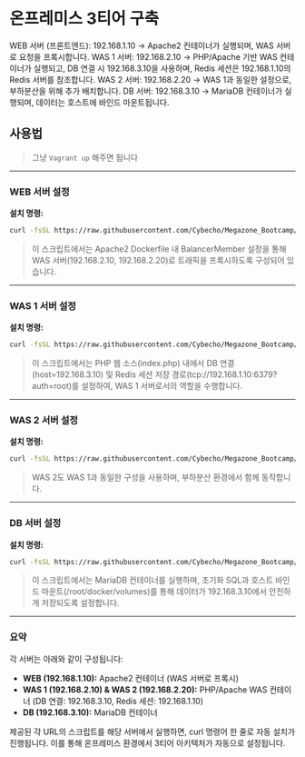 # 온프레미스 3티어 구축

WEB 서버 (프론트엔드): 192.168.1.10
→ Apache2 컨테이너가 실행되며, WAS 서버로 요청을 프록시합니다.
WAS 1 서버: 192.168.2.10
→ PHP/Apache 기반 WAS 컨테이너가 실행되고, DB 연결 시 192.168.3.10을 사용하며, Redis 세션은 192.168.1.10의 Redis 서버를 참조합니다.
WAS 2 서버: 192.168.2.20
→ WAS 1과 동일한 설정으로, 부하분산을 위해 추가 배치합니다.
DB 서버: 192.168.3.10
→ MariaDB 컨테이너가 실행되며, 데이터는 호스트에 바인드 마운트됩니다.

## 사용법

> 그냥 `Vagrant up` 해주면 됩니다

---

### WEB 서버 설정


**설치 명령:**  
```bash
curl -fsSL https://raw.githubusercontent.com/Cybecho/Megazone_Bootcamp/main/on_premises_3tier_project/config_server_web.sh | sudo bash
```

> 이 스크립트에서는 Apache2 Dockerfile 내 BalancerMember 설정을 통해 WAS 서버(192.168.2.10, 192.168.2.20)로 트래픽을 프록시하도록 구성되어 있습니다.

---

### WAS 1 서버 설정


**설치 명령:**  
```bash
curl -fsSL https://raw.githubusercontent.com/Cybecho/Megazone_Bootcamp/main/on_premises_3tier_project/config_server_was1.sh | sudo bash
```

> 이 스크립트에서는 PHP 웹 소스(index.php) 내에서 DB 연결(host=192.168.3.10) 및 Redis 세션 저장 경로(tcp://192.168.1.10:6379?auth=root)를 설정하여, WAS 1 서버로서의 역할을 수행합니다.

---

### WAS 2 서버 설정

**설치 명령:**  
```bash
curl -fsSL https://raw.githubusercontent.com/Cybecho/Megazone_Bootcamp/main/on_premises_3tier_project/config_server_was2.sh | sudo bash
```

> WAS 2도 WAS 1과 동일한 구성을 사용하며, 부하분산 환경에서 함께 동작합니다.

---

### DB 서버 설정


**설치 명령:**  
```bash
curl -fsSL https://raw.githubusercontent.com/Cybecho/Megazone_Bootcamp/main/on_premises_3tier_project/config_server_db.sh | sudo bash
```

> 이 스크립트에서는 MariaDB 컨테이너를 실행하며, 초기화 SQL과 호스트 바인드 마운트(/root/docker/volumes)를 통해 데이터가 192.168.3.10에서 안전하게 저장되도록 설정합니다.

---

### 요약

각 서버는 아래와 같이 구성됩니다:

- **WEB (192.168.1.10):** Apache2 컨테이너 (WAS 서버로 프록시)
- **WAS 1 (192.168.2.10) & WAS 2 (192.168.2.20):** PHP/Apache WAS 컨테이너 (DB 연결: 192.168.3.10, Redis 세션: 192.168.1.10)
- **DB (192.168.3.10):** MariaDB 컨테이너

제공된 각 URL의 스크립트를 해당 서버에서 실행하면, curl 명령어 한 줄로 자동 설치가 진행됩니다. 이를 통해 온프레미스 환경에서 3티어 아키텍처가 자동으로 설정됩니다.
